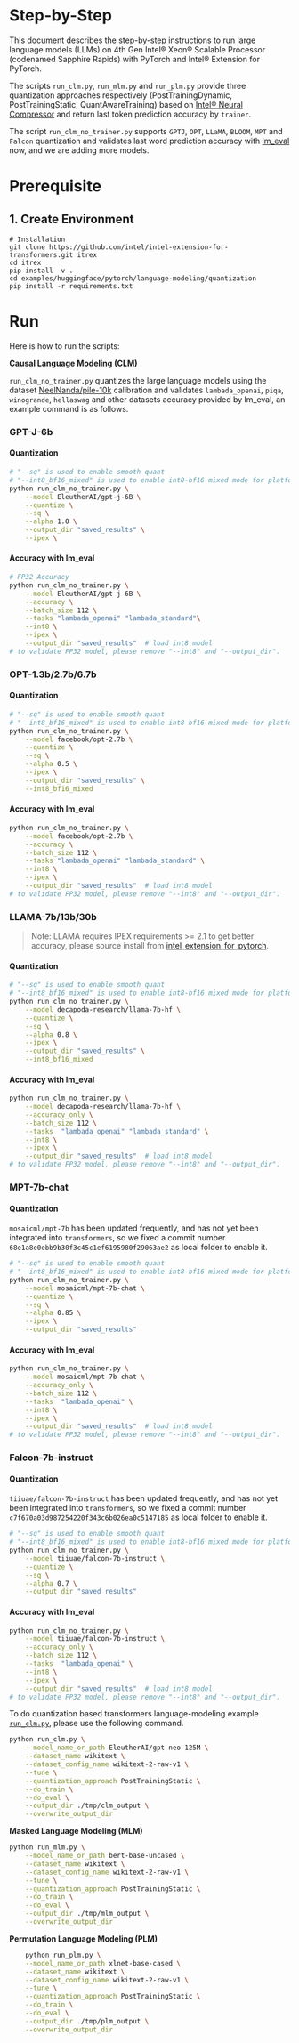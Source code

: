 Step-by-Step
============
This document describes the step-by-step instructions to run large language models (LLMs) on 4th Gen Intel® Xeon® Scalable Processor (codenamed Sapphire Rapids) with PyTorch and Intel® Extension for PyTorch.

The scripts `run_clm.py`, `run_mlm.py` and `run_plm.py` provide three quantization approaches respectively (PostTrainingDynamic, PostTrainingStatic, QuantAwareTraining) based on [Intel® Neural Compressor](https://github.com/intel/neural-compressor) and return last token prediction accuracy by `trainer`.

The script `run_clm_no_trainer.py` supports `GPTJ`, `OPT`, `LLaMA`, `BLOOM`, `MPT` and `Falcon` quantization and validates last word prediction accuracy with [lm_eval](https://github.com/EleutherAI/lm-evaluation-harness.git) now, and we are adding more models.

# Prerequisite
## 1. Create Environment
```
# Installation
git clone https://github.com/intel/intel-extension-for-transformers.git itrex
cd itrex
pip install -v .
cd examples/huggingface/pytorch/language-modeling/quantization
pip install -r requirements.txt
```

# Run

Here is how to run the scripts:

**Causal Language Modeling (CLM)**

`run_clm_no_trainer.py` quantizes the large language models using the dataset [NeelNanda/pile-10k](https://huggingface.co/datasets/NeelNanda/pile-10k) calibration and validates `lambada_openai`, `piqa`, `winogrande`, `hellaswag` and other datasets accuracy provided by lm_eval, an example command is as follows.
### GPT-J-6b

#### Quantization
```bash
# "--sq" is used to enable smooth quant
# "--int8_bf16_mixed" is used to enable int8-bf16 mixed mode for platform that natively supports bf16
python run_clm_no_trainer.py \
    --model EleutherAI/gpt-j-6B \
    --quantize \
    --sq \
    --alpha 1.0 \
    --output_dir "saved_results" \
    --ipex \
```

#### Accuracy with lm_eval
```bash
# FP32 Accuracy
python run_clm_no_trainer.py \
    --model EleutherAI/gpt-j-6B \
    --accuracy \
    --batch_size 112 \
    --tasks "lambada_openai" "lambada_standard"\
    --int8 \
    --ipex \
    --output_dir "saved_results"  # load int8 model
# to validate FP32 model, please remove "--int8" and "--output_dir".
```
### OPT-1.3b/2.7b/6.7b

#### Quantization

```bash
# "--sq" is used to enable smooth quant
# "--int8_bf16_mixed" is used to enable int8-bf16 mixed mode for platform that natively supports bf16
python run_clm_no_trainer.py \
    --model facebook/opt-2.7b \
    --quantize \
    --sq \
    --alpha 0.5 \
    --ipex \
    --output_dir "saved_results" \
    --int8_bf16_mixed
```

#### Accuracy with lm_eval
```bash
python run_clm_no_trainer.py \
    --model facebook/opt-2.7b \
    --accuracy \
    --batch_size 112 \
    --tasks "lambada_openai" "lambada_standard" \
    --int8 \
    --ipex \
    --output_dir "saved_results"  # load int8 model
# to validate FP32 model, please remove "--int8" and "--output_dir".
```
### LLAMA-7b/13b/30b
>Note: LLAMA requires IPEX requirements >= 2.1 to get better accuracy, please source install from [intel_extension_for_pytorch](https://github.com/intel/intel-extension-for-pytorch.git).
#### Quantization

```bash
# "--sq" is used to enable smooth quant
# "--int8_bf16_mixed" is used to enable int8-bf16 mixed mode for platform that natively supports bf16
python run_clm_no_trainer.py \
    --model decapoda-research/llama-7b-hf \
    --quantize \
    --sq \
    --alpha 0.8 \
    --ipex \
    --output_dir "saved_results" \
    --int8_bf16_mixed
```

#### Accuracy with lm_eval
```bash
python run_clm_no_trainer.py \
    --model decapoda-research/llama-7b-hf \
    --accuracy_only \
    --batch_size 112 \
    --tasks  "lambada_openai" "lambada_standard" \
    --int8 \
    --ipex \
    --output_dir "saved_results"  # load int8 model
# to validate FP32 model, please remove "--int8" and "--output_dir".
```

### MPT-7b-chat
#### Quantization
`mosaicml/mpt-7b` has been updated frequently, and has not yet been integrated into `transformers`, so we fixed a commit number `68e1a8e0ebb9b30f3c45c1ef6195980f29063ae2` as local folder to enable it.
```bash
# "--sq" is used to enable smooth quant
# "--int8_bf16_mixed" is used to enable int8-bf16 mixed mode for platform that natively supports bf16
python run_clm_no_trainer.py \
    --model mosaicml/mpt-7b-chat \
    --quantize \
    --sq \
    --alpha 0.85 \
    --ipex \
    --output_dir "saved_results"
```

#### Accuracy with lm_eval
```bash
python run_clm_no_trainer.py \
    --model mosaicml/mpt-7b-chat \
    --accuracy_only \
    --batch_size 112 \
    --tasks  "lambada_openai" \
    --int8 \
    --ipex \
    --output_dir "saved_results"  # load int8 model
# to validate FP32 model, please remove "--int8" and "--output_dir".
```
### Falcon-7b-instruct
#### Quantization
`tiiuae/falcon-7b-instruct` has been updated frequently, and has not yet been integrated into `transformers`, so we fixed a commit number `c7f670a03d987254220f343c6b026ea0c5147185` as local folder to enable it.
```bash
# "--sq" is used to enable smooth quant
# "--int8_bf16_mixed" is used to enable int8-bf16 mixed mode for platform that natively supports bf16
python run_clm_no_trainer.py \
    --model tiiuae/falcon-7b-instruct \
    --quantize \
    --sq \
    --alpha 0.7 \
    --output_dir "saved_results"
```

#### Accuracy with lm_eval
```bash
python run_clm_no_trainer.py \
    --model tiiuae/falcon-7b-instruct \
    --accuracy_only \
    --batch_size 112 \
    --tasks  "lambada_openai" \
    --int8 \
    --ipex \
    --output_dir "saved_results"  # load int8 model
# to validate FP32 model, please remove "--int8" and "--output_dir".
```


To do quantization based transformers language-modeling example [`run_clm.py`](https://github.com/huggingface/transformers/blob/main/examples/pytorch/language-modeling/run_clm.py), please use the following command.
```bash
python run_clm.py \
    --model_name_or_path EleutherAI/gpt-neo-125M \
    --dataset_name wikitext \
    --dataset_config_name wikitext-2-raw-v1 \
    --tune \
    --quantization_approach PostTrainingStatic \
    --do_train \
    --do_eval \
    --output_dir ./tmp/clm_output \
    --overwrite_output_dir
```

**Masked Language Modeling (MLM)**

```bash
python run_mlm.py \
    --model_name_or_path bert-base-uncased \
    --dataset_name wikitext \
    --dataset_config_name wikitext-2-raw-v1 \
    --tune \
    --quantization_approach PostTrainingStatic \
    --do_train \
    --do_eval \
    --output_dir ./tmp/mlm_output \
    --overwrite_output_dir
```

**Permutation Language Modeling (PLM)**

```bash
    python run_plm.py \
    --model_name_or_path xlnet-base-cased \
    --dataset_name wikitext \
    --dataset_config_name wikitext-2-raw-v1 \
    --tune \
    --quantization_approach PostTrainingStatic \
    --do_train \
    --do_eval \
    --output_dir ./tmp/plm_output \
    --overwrite_output_dir
```

 

